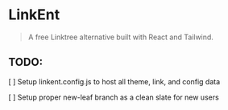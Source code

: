 # LinkEnt

> A free Linktree alternative built with React and Tailwind.

## TODO:

[  ] Setup linkent.config.js to host all theme, link, and config data

[  ] Setup proper new-leaf branch as a clean slate for new users
